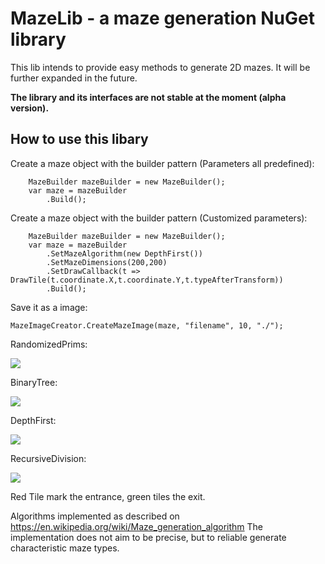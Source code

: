 ﻿# MazeLib - a maze generation NuGet library

This lib intends to provide easy methods to generate 2D mazes.
It will be further expanded in the future.

**The library and its interfaces are not stable at the moment (alpha version).**


## How to use this libary

Create a maze object with the builder pattern (Parameters all predefined):
```
    MazeBuilder mazeBuilder = new MazeBuilder();
    var maze = mazeBuilder
        .Build();
```

Create a maze object with the builder pattern (Customized parameters):
```
    MazeBuilder mazeBuilder = new MazeBuilder();
    var maze = mazeBuilder
        .SetMazeAlgorithm(new DepthFirst())
        .SetMazeDimensions(200,200)
        .SetDrawCallback(t => DrawTile(t.coordinate.X,t.coordinate.Y,t.typeAfterTransform))
        .Build();
```



Save it as a image:
```
MazeImageCreator.CreateMazeImage(maze, "filename", 10, "./");
```


<p>RandomizedPrims:</p>
<img src="https://raw.githubusercontent.com/z0dd42d1/MazeLib/master/Documentation/RandomizedPrims.gif"> 
<p>BinaryTree: </p> 
<img src="https://raw.githubusercontent.com/z0dd42d1/MazeLib/master/Documentation/BinaryTree.gif"> 
<p>DepthFirst: </p>
<img src="https://raw.githubusercontent.com/z0dd42d1/MazeLib/master/Documentation/DepthFirst.gif">
<p>RecursiveDivision: </p>
<img src="https://raw.githubusercontent.com/z0dd42d1/MazeLib/master/Documentation/RecursiveDivision.gif">



Red Tile mark the entrance, green tiles the exit.

Algorithms implemented as described on https://en.wikipedia.org/wiki/Maze_generation_algorithm
The implementation does not aim to be precise, but to reliable generate characteristic maze types.